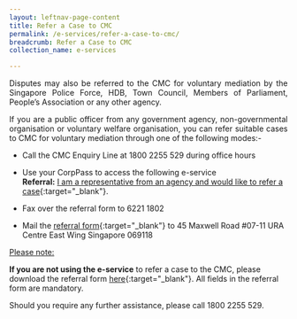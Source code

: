 ```yaml
---
layout: leftnav-page-content
title: Refer a Case to CMC
permalink: /e-services/refer-a-case-to-cmc/
breadcrumb: Refer a Case to CMC
collection_name: e-services

---
```


<p style="text-align: justify">Disputes may also be referred to the CMC for voluntary mediation by the Singapore Police Force, HDB, Town Council, Members of Parliament, People’s Association or any other agency.</p>

<p style="text-align: justify">If you are a public officer from any government agency, non-governmental organisation or voluntary welfare organisation, you can refer suitable cases to CMC for voluntary mediation through one of the following modes:-</p>

* Call the CMC Enquiry Line at 1800 2255 529 during office hours

* Use your CorpPass to access the following e-service <br>**Referral:** [I am a representative from an agency and would like to refer a case](https://saml.corppass.gov.sg/cpauth/login/eservlogin?URL=%2FFIM%2Fsps%2FCorpIDPFed%2Fsaml20%2Flogininitial%3FRequestBinding%3DHTTPArtifact%26ResponseBinding%3DHTTPArtifact%26PartnerId%3Dhttps%253a%252f%252fwww.mlaw.gov.sg%252feservices%252fcmc%252fSAML%252fCP%252f%26NameIdFormat%3DEmail%26esrvcID%3DMLAW-ESVC-CP%26Target%3DPages%252fCMU%252fCorpPass.aspx%253freturnurlpage%253dreferral-registration&TAM_OP=login){:target="_blank"}.

* Fax over the referral form to 6221 1802</p>

* Mail the [referral form](/files/MandatoryInformation.pdf/){:target="_blank"} to 45 Maxwell Road #07-11 URA Centre East Wing Singapore 069118
 
<u>Please note:</u>

**If you are not using the e-service** to refer a case to the CMC, please download the referral form [here](/files/MandatoryInformation.pdf/){:target="_blank"}. All fields in the referral form are mandatory.

<p style="text-align: justify">Should you require any further assistance, please call 1800 2255 529.</p> 
